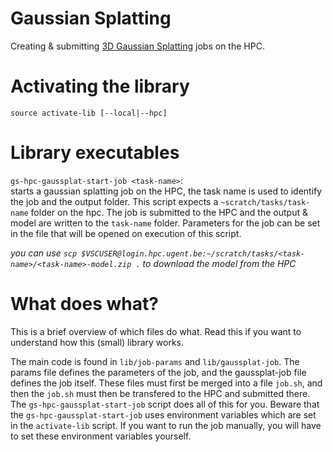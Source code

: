 # Gaussian Splatting
Creating & submitting [3D Gaussian Splatting](https://github.com/graphdeco-inria/gaussian-splatting) jobs on the HPC.


# Activating the library
```
source activate-lib [--local|--hpc]
```


# Library executables

`gs-hpc-gaussplat-start-job <task-name>`: \
starts a gaussian splatting job on the HPC, the task name is used to identify the job and the output folder. This script expects a `~scratch/tasks/task-name` folder on the hpc. The job is submitted to the HPC and the output & model are written to the `task-name` folder. Parameters for the job can be set in the file that will be opened on execution of this script.

_you can use `scp $VSCUSER@login.hpc.ugent.be:~/scratch/tasks/<task-name>/<task-name>-model.zip .` to download the model from the HPC_


# What does what?
This is a brief overview of which files do what. Read this if you want to understand how this (small) library works.

The main code is found in `lib/job-params` and `lib/gaussplat-job`. The params file defines the parameters of the job, and the gaussplat-job file defines the job itself. These files must first be merged into a file `job.sh`, and then the `job.sh` must then be transfered to the HPC and submitted there. The `gs-hpc-gaussplat-start-job` script does all of this for you. Beware that the `gs-hpc-gaussplat-start-job` uses environment variables which are set in the `activate-lib` script. If you want to run the job manually, you will have to set these environment variables yourself.

